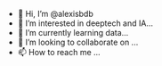 - 👋 Hi, I’m @alexisbdb
- 👀 I’m interested in deeptech and IA...
- 🌱 I’m currently learning data...
- 💞️ I’m looking to collaborate on ...
- 📫 How to reach me ...

<!---
alexisbdb/alexisbdb is a ✨ special ✨ repository because its `README.md` (this file) appears on your GitHub profile.
You can click the Preview link to take a look at your changes.
--->
